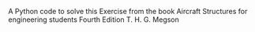 A Python code to solve this Exercise from the book Aircraft Structures for engineering students Fourth Edition T. H. G. Megson
